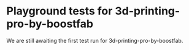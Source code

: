 # Playground tests for 3d-printing-pro-by-boostfab
We are still awaiting the first test run for 3d-printing-pro-by-boostfab.

